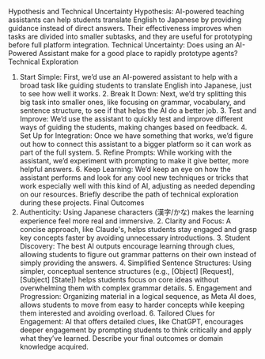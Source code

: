 Hypothesis and Technical Uncertainty
Hypothesis: AI-powered teaching assistants can help students translate English to Japanese by providing guidance instead of direct answers. Their effectiveness improves when tasks are divided into smaller subtasks, and they are useful for prototyping before full platform integration. Technical Uncertainty: Does using an AI-Powered Assistant make for a good place to rapidly prototype agents?
Technical Exploration
1. Start Simple: First, we’d use an AI-powered assistant to help with a broad task like guiding students to translate English into Japanese, just to see how well it works. 2. Break It Down: Next, we’d try splitting this big task into smaller ones, like focusing on grammar, vocabulary, and sentence structure, to see if that helps the AI do a better job. 3. Test and Improve: We’d use the assistant to quickly test and improve different ways of guiding the students, making changes based on feedback. 4. Set Up for Integration: Once we have something that works, we’d figure out how to connect this assistant to a bigger platform so it can work as part of the full system. 5. Refine Prompts: While working with the assistant, we’d experiment with prompting to make it give better, more helpful answers. 6. Keep Learning: We’d keep an eye on how the assistant performs and look for any cool new techniques or tricks that work especially well with this kind of AI, adjusting as needed depending on our resources.
Briefly describe the path of technical exploration during these projects.
Final Outcomes
1. Authenticity: Using Japanese characters (漢字/かな) makes the learning experience feel more real and immersive. 2. Clarity and Focus: A concise approach, like Claude's, helps students stay engaged and grasp key concepts faster by avoiding unnecessary introductions. 3. Student Discovery: The best AI outputs encourage learning through clues, allowing students to figure out grammar patterns on their own instead of simply providing the answers. 4. Simplified Sentence Structures: Using simpler, conceptual sentence structures (e.g., [Object] [Request], [Subject] [State]) helps students focus on core ideas without overwhelming them with complex grammar details. 5. Engagement and Progression: Organizing material in a logical sequence, as Meta AI does, allows students to move from easy to harder concepts while keeping them interested and avoiding overload. 6. Tailored Clues for Engagement: AI that offers detailed clues, like ChatGPT, encourages deeper engagement by prompting students to think critically and apply what they’ve learned.
Describe your final outcomes or domain knowledge acquired.
